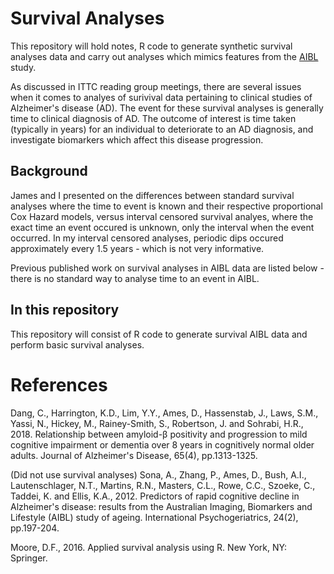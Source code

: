 # Survival Analyses

This repository will hold notes, R code to generate synthetic survival analyses data and carry out analyses which mimics features from the [AIBL](https://aibl.csiro.au/) study.

As discussed in ITTC reading group meetings, there are several issues when it comes to analyes of surivival data pertaining to clinical studies of Alzheimer's disease (AD). The event for these survival analyses is generally time to clinical diagnosis of AD. The outcome of interest is time taken (typically in years) for an individual to deteriorate to an AD diagnosis, and investigate biomarkers which affect this disease progression.

## Background 

James and I presented on the differences between standard survival analyses where the time to event is known and their respective proportional Cox Hazard models, versus interval censored survival analyes, where the exact time an event occured is unknown, only the interval when the event occurred. In my interval censored analyses, periodic dips occured approximately every 1.5 years - which is not very informative.

Previous published work on survival analyses in AIBL data are listed below - there is no standard way to analyse time to an event in AIBL.

## In this repository

This repository will consist of R code to generate survival AIBL data and perform basic survival analyses.


# References

Dang, C., Harrington, K.D., Lim, Y.Y., Ames, D., Hassenstab, J., Laws, S.M., Yassi, N., Hickey, M., Rainey-Smith, S., Robertson, J. and Sohrabi, H.R., 2018. Relationship between amyloid-β positivity and progression to mild cognitive impairment or dementia over 8 years in cognitively normal older adults. Journal of Alzheimer's Disease, 65(4), pp.1313-1325.

(Did not use survival analyses) Sona, A., Zhang, P., Ames, D., Bush, A.I., Lautenschlager, N.T., Martins, R.N., Masters, C.L., Rowe, C.C., Szoeke, C., Taddei, K. and Ellis, K.A., 2012. Predictors of rapid cognitive decline in Alzheimer's disease: results from the Australian Imaging, Biomarkers and Lifestyle (AIBL) study of ageing. International Psychogeriatrics, 24(2), pp.197-204.

Moore, D.F., 2016. Applied survival analysis using R. New York, NY: Springer.
